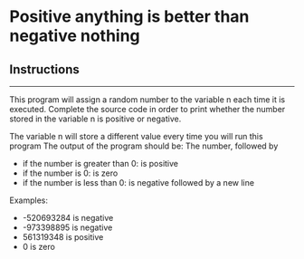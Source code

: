 # Positive anything is better than negative nothing

## Instructions
------------

This program will assign a random number to the variable n each time it is executed. Complete the source code in order to print whether the number stored in the variable n is positive or negative.

The variable n will store a different value every time you will run this program
The output of the program should be:
The number, followed by
- if the number is greater than 0: is positive
- if the number is 0: is zero
- if the number is less than 0: is negative
followed by a new line

Examples:

- -520693284 is negative
- -973398895 is negative
- 561319348 is positive
- 0 is zero
